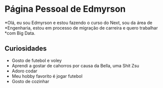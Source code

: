 # Página Pessoal de Edmyrson

*Olá, eu sou Edmyrson e estou fazendo o curso do Next, sou da área de
*Engenharia, estou em processo de migração de carreira e quero trabalhar
*com Big Data.

## Curiosidades

- Gosto de futebol e voley
- Aprendi a gostar de cahorros por causa da Bella, uma Shit Zsu 
- Adoro codar
- Meu hobby favorito é jogar futebol
- Gosto de cozinhar
